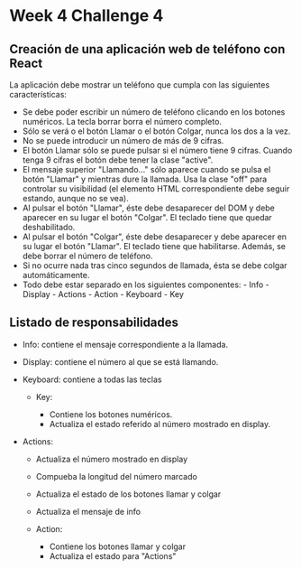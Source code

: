 # Week 4 Challenge 4

## Creación de una aplicación web de teléfono con React

La aplicación debe mostrar un teléfono que cumpla con las siguientes características:

- Se debe poder escribir un número de teléfono clicando en los botones numéricos. La tecla borrar borra el número completo.
- Sólo se verá o el botón Llamar o el botón Colgar, nunca los dos a la vez.
- No se puede introducir un número de más de 9 cifras.
- El botón Llamar sólo se puede pulsar si el número tiene 9 cifras. Cuando tenga 9 cifras el botón debe tener la clase "active".
- El mensaje superior "Llamando..." sólo aparece cuando se pulsa el botón "Llamar" y mientras dure la llamada. Usa la clase "off" para controlar su visibilidad (el elemento HTML correspondiente debe seguir estando, aunque no se vea).
- Al pulsar el botón "Llamar", éste debe desaparecer del DOM y debe aparecer en su lugar el botón "Colgar". El teclado tiene que quedar deshabilitado.
- Al pulsar el botón "Colgar", éste debe desaparecer y debe aparecer en su lugar el botón "Llamar". El teclado tiene que habilitarse. Además, se debe borrar el número de teléfono.
- Si no ocurre nada tras cinco segundos de llamada, ésta se debe colgar automáticamente.
- Todo debe estar separado en los siguientes componentes:
      - Info
      - Display
      - Actions
        - Action
      - Keyboard
        - Key

## Listado de responsabilidades

- Info: contiene el mensaje correspondiente a la llamada.
- Display: contiene el número al que se está llamando.
- Keyboard: contiene a todas las teclas

  - Key:

    - Contiene los botones numéricos.
    - Actualiza el estado referido al número mostrado en display.
- Actions:
  - Actualiza el número mostrado en display
  - Compueba la longitud del número marcado
  - Actualiza el estado de los botones llamar y colgar
  - Actualiza el mensaje de info

  - Action:
    - Contiene los botones llamar y colgar
    - Actualiza el estado para "Actions"
